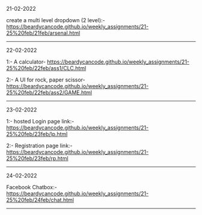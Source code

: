 21-02-2022



 create a multi level dropdown (2 level):- https://beardycancode.github.io/weekly_assignments/21-25%20feb/21feb/arsenal.html


--------------------------------------------------------------------------------------------------------------------------------------------------------------------------------------


22-02-2022 



1:- A calculator- https://beardycancode.github.io/weekly_assignments/21-25%20feb/22feb/ass1/CLC.html



2:-  A UI for rock, paper scissor- https://beardycancode.github.io/weekly_assignments/21-25%20feb/22feb/ass2/GAME.html


--------------------------------------------------------------------------------------------------------------------------------------------------------------------------------------

23-02-2022



1:- hosted Login page link:- https://beardycancode.github.io/weekly_assignments/21-25%20feb/23feb/lp.html




2:- Registration page link:- https://beardycancode.github.io/weekly_assignments/21-25%20feb/23feb/rp.html


--------------------------------------------------------------------------------------------------------------------------------------------------------------------------------------




24-02-2022




Facebook Chatbox:-https://beardycancode.github.io/weekly_assignments/21-25%20feb/24feb/chat.html


--------------------------------------------------------------------------------------------------------------------------------------------------------------------------------------

